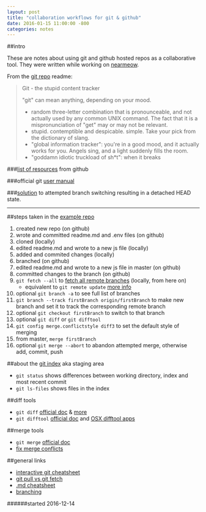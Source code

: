 ```yaml
---
layout: post
title: "collaboration workflows for git & github"
date: 2016-01-15 11:00:00 -800
categories: notes
---
```


##intro

These are notes about using git and github hosted repos as a collaborative tool. They were written while working on [nearmeow](http://www.nearmeow.com).

From the [git repo] readme:

> Git - the stupid content tracker
>
> "git" can mean anything, depending on your mood.
>
> - random three-letter combination that is pronounceable, and not
>   actually used by any common UNIX command.  The fact that it is a
>   mispronunciation of "get" may or may not be relevant.
> - stupid. contemptible and despicable. simple. Take your pick from the
>   dictionary of slang.
> - "global information tracker": you're in a good mood, and it actually
>   works for you. Angels sing, and a light suddenly fills the room.
> - "goddamn idiotic truckload of sh*t": when it breaks

###[list of resources] from github

###official git [user manual]

###[solution] to attempted branch switching resulting in a detached HEAD state.

______________________________________________

##steps taken in the [example repo](https://github.com/jontejada/git_github_work)
1. created new repo (on github)
2. wrote and committed readme.md and .env files (on github)
3. cloned (locally)
4. edited readme.md and wrote to a new js file (locally)
5. added and commited changes (locally)
6. branched (on github)
7. edited readme.md and wrote to a new js file in master (on github)
8. committed changes to the branch (on github)
9. `git fetch --all` to [fetch all remote branches] (locally, from here on)
	- equivalent to `git remote update` [more info](http://stackoverflow.com/questions/2688251/what-is-the-difference-between-git-fetch-origin-and-git-remote-update-origin)
10. optional `git branch -a` to see full list of branches 
11. `git branch --track firstBranch origin/firstBranch` to make new branch and set it to track the corresponding remote branch
12. optional `git checkout firstBranch` to switch to that branch
13. optional `git diff` or `git difftool`
14. `git config merge.conflictstyle diff3` to set the default style of merging
15. from master, `merge firstBranch`
16. optional `git merge --abort` to abandon attempted merge, otherwise add, commit, push

##about the [git index] aka staging area
- `git status` shows differences between working directory, index and most recent commit
- `git ls-files` shows files in the index

##diff tools
- `git diff` [official doc](https://git-scm.com/docs/git-diff) & [more](http://www.gitguys.com/topics/git-diff/)
- `git difftool` [official doc](https://git-scm.com/docs/git-difftool) and [OSX difftool apps]

##merge tools
- `git merge` [official doc](https://git-scm.com/docs/git-merge)
- [fix merge conflicts]

##general links
- [interactive git cheatsheet]
- [git pull vs git fetch]
- [.md cheatsheet]
- [branching](http://gitref.org/branching/)


[fetch all remote branches]: http://stackoverflow.com/questions/10312521/how-to-fetch-all-git-branches
[fix merge conflicts]: http://stackoverflow.com/questions/161813/fix-merge-conflicts-in-git/163659#163659
[OSX difftool apps]: http://www.git-tower.com/blog/diff-tools-mac/
[git index]: http://www.gitguys.com/topics/whats-the-deal-with-the-git-index
[git repo]: https://github.com/git/git
[.md cheatsheet]: https://github.com/adam-p/markdown-here/wiki/Markdown-Cheatsheet
[solution]: http://stackoverflow.com/questions/471300/git-switch-branch-without-detaching-head
[list of resources]: https://help.github.com/articles/good-resources-for-learning-git-and-github/
[user manual]: https://git-scm.com/docs/user-manual.html
[interactive git cheatsheet]: http://ndpsoftware.com/git-cheatsheet.html
[git pull vs git fetch]: http://stackoverflow.com/questions/292357/what-are-the-differences-between-git-pull-and-git-fetch

######started 2016-12-14

